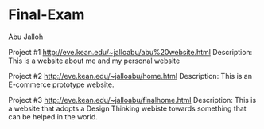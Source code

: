 # Final-Exam

Abu Jalloh

Project #1
  http://eve.kean.edu/~jalloabu/abu%20website.html
    Description: This is a website about me and my personal website
   
   
Project #2
  http://eve.kean.edu/~jalloabu/home.html
    Description: This is an E-commerce prototype website.
    
Project #3
   http://eve.kean.edu/~jalloabu/finalhome.html
    Description: This is a website that adopts a Design Thinking webiste towards something that can be helped in the world.



